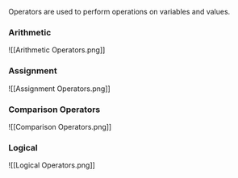 Operators are used to perform operations on variables and values.


### Arithmetic 

![[Arithmetic Operators.png]]


### Assignment

![[Assignment Operators.png]]

### Comparison Operators

![[Comparison Operators.png]]

### Logical

![[Logical Operators.png]]